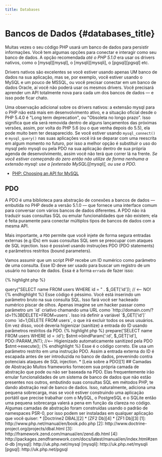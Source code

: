 ```yaml
---
title: Databases
---
```


# Bancos de Dados {#databases_title}

Muitas vezes o seu código PHP usará um banco de dados para persistir informações. Você tem algumas opções para conectar e interagir
como seu banco de dados. A opção recomendada _até o PHP 5.1.0_ era usar os drivers nativos, como o [mysql][mysql], o [mysqli][mysqli], o [pgsql][pgsql] etc.

Drivers nativos são excelentes se você estiver usando apenas UM banco de dados na sua aplicação, mas se, por exemplo, você estiver usando o MySQL e um pouco de MSSQL,
ou você precisar conectar em um banco de dados Oracle, aí você não poderá usar os mesmos drivers. Você precisará aprender um API totalmente nova para cada um dos
bancos de dados &mdash; e isso pode ficar chato.

Uma observação adicional sobre os drivers nativos: a extensão mysql para o PHP não está mais em desenvolvimento ativo, e a situação oficial desde o PHP 5.4.0 é
"Long term deprecation", ou "Obsoleta no longo prazo". Isso significa que ela será removida dentro de alguns lançamentos das próximas versões, assim, por volta do PHP 5.6 (ou o que venha depois do 5.5), ela pode muito bem ter desaparecido. Se você estiver usando `mysql_connect()` e `mysql_query()` nas suas aplicações você irá se deparar com uma reescrita em algum momento no futuro, por isso a melhor opção é substituir o uso do mysql pelo mysqli ou pela PDO na sua aplicação dentro de sua própria agenda de desenvolvimento, assim você não terá que correr lá na frente. _Se você estiver começando do zero então não utilize de forma nenhuma a extensão mysql: use a [extensão MySQLi][mysqli], ou use a PDO._

* [PHP: Choosing an API for MySQL](http://php.net/manual/en/mysqlinfo.api.choosing.php)

## PDO

A PDO é uma biblioteca para abstração de conexões a bancos de dados &mdash; embutida no PHP desde a versão 5.1.0 &mdash; que fornece uma interface comum para conversar com
vários bancos de dados diferentes. A PDO não irá traduzir suas consultas SQL ou emular funcionalidades que não existem; ela é feita puramente para conectar múltiplos tipos
de bancos de dados com a mesma API.

Mais importante, a `PDO` permite que você injete de forma segura entradas externas (e.g IDs) em suas consultas SQL sem se preocupar com ataques de SQL injection.
Isso é possível usando instruções PDO (PDO statements) e parâmetros restritos (bound parameters).

Vamos assumir que um script PHP recebe um ID numérico como parâmetro de uma consulta. Esse ID deve ser usado para buscar um registro de um usuário no banco de dados. Essa é a forma
`errada` de fazer isso:

{% highlight php %}
<?php
$pdo = new PDO('sqlite:users.db');
$pdo->query("SELECT name FROM users WHERE id = " . $_GET['id']); // <-- NO!
{% endhighlight %}

Esse código é péssimo. Você está inserindo um parâmetro bruto na sua consulta SQL. Isso fará você ser hackeado numérico
piscar de olhos. Apenas imagine se um hacker passar como parâmetro um `id` criativo chamando uma URL como
`http://domain.com/?id=1%3BDELETE+FROM+users`. Isso irá definir a variável `$_GET['id']` como `id=1;DELETE FROM users`,
o que irá excluir todos os seus usuários. Em vez disso, você deveria higienizar (sanitize) a entrada do ID usando parâmetros restritos da PDO.

{% highlight php %}
<?php
$pdo = new PDO('sqlite:users.db');
$stmt = $pdo->prepare('SELECT name FROM users WHERE id = :id');
$stmt->bindParam(':id', $_GET['id'], PDO::PARAM_INT); //<-- Higienizado automaticamente sanitized pela PDO
$stmt->execute();
{% endhighlight %}

Esse é o código correto. Ele usa um parâmetro restrito em uma instrução PDO. Assim a entrada externa do ID é escapada antes de ser introduzida no
banco de dados, prevenindo contra potenciais ataques de SQL injection.

* [Leia sobre a PDO][1]

## Camadas de Abstração

Muitos frameworks fornecem sua própria camada de abstração que pode ou não ser baseada na PDO. Elas frequentemente irão emular funcionalidades de
um sistema de banco de dados que não estão presentes nos outros, embutindo suas consultas SQL em métodos PHP, te dando abstração real de banco de dados.
Isso, naturalmente, adiciona uma pequena sobrecarga, mas se você estiver construindo uma aplicação portátil que precise trabalhar com o MySQL, o PostgreSQL e
o SQLite então uma pequena sobrecarga valerá a pena em função da clareza no código.

Algumas camadas de abstração foram construídas usando o padrão de namespaces PSR-0, por isso podem ser instaladas em qualquer aplicação que você quiser:

* [Doctrine2 DBAL][2]
* [ZF2 Db][4]
* [ZF1 Db][3]

[1]: http://www.php.net/manual/en/book.pdo.php
[2]: http://www.doctrine-project.org/projects/dbal.html
[3]: http://framework.zend.com/manual/en/zend.db.html
[4]: http://packages.zendframework.com/docs/latest/manual/en/index.html#zend-db

[mysql]: http://uk.php.net/mysql
[mysqli]: http://uk.php.net/mysqli
[pgsql]: http://uk.php.net/pgsql
